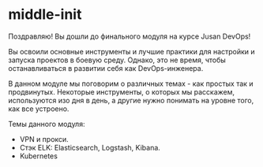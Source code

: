 # middle-init

Поздравляю! Вы дошли до финального модуля на курсе Jusan DevOps!

Вы освоили основные инструменты и лучшие практики для настройки и запуска проектов в боевую среду.
Однако, это не время, чтобы останавливаться в развитии себя как DevOps-инженера.

В данном модуле мы поговорим о различных темах - как простых так и продвинутых. Некоторые
инструменты, о которых мы расскажем, используются изо дня в день, а другие нужно понимать
на уровне того, как все устроено.

Темы данного модуля:

- VPN и прокси.
- Стэк ELK: Elasticsearch, Logstash, Kibana.
- Kubernetes
